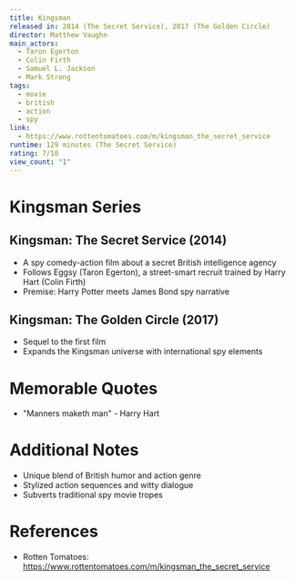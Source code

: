 ```yaml
---
title: Kingsman
released in: 2014 (The Secret Service), 2017 (The Golden Circle)
director: Matthew Vaughn
main_actors:
  - Taron Egerton
  - Colin Firth
  - Samuel L. Jackson
  - Mark Strong
tags:
  - movie
  - british
  - action
  - spy
link: 
  - https://www.rottentomatoes.com/m/kingsman_the_secret_service
runtime: 129 minutes (The Secret Service)
rating: 7/10 
view_count: "1"
---
```


# Kingsman Series

## Kingsman: The Secret Service (2014)
- A spy comedy-action film about a secret British intelligence agency
- Follows Eggsy (Taron Egerton), a street-smart recruit trained by Harry Hart (Colin Firth)
- Premise: Harry Potter meets James Bond spy narrative

## Kingsman: The Golden Circle (2017)
- Sequel to the first film
- Expands the Kingsman universe with international spy elements

# Memorable Quotes
- "Manners maketh man" - Harry Hart

# Additional Notes
- Unique blend of British humor and action genre
- Stylized action sequences and witty dialogue
- Subverts traditional spy movie tropes

# References
- Rotten Tomatoes: https://www.rottentomatoes.com/m/kingsman_the_secret_service